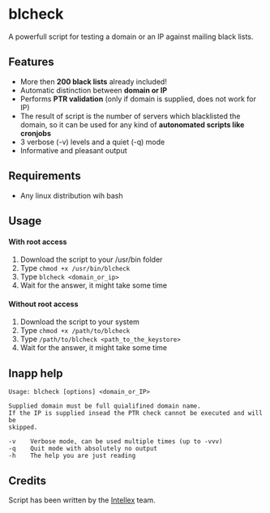 # blcheck

A powerfull script for testing a domain or an IP against mailing black lists.

Features
--------------------

* More then __200 black lists__ already included!
* Automatic distinction between __domain or IP__
* Performs __PTR validation__ (only if domain is supplied, does not work for IP)
* The result of script is the number of servers which blacklisted the domain, so it can be used for any kind of __autonomated scripts like cronjobs__
* 3 verbose (-v) levels and a quiet (-q) mode
* Informative and pleasant output

Requirements
--------------------

* Any linux distribution wih bash


Usage
--------------------

#### With root access
1. Download the script to your /usr/bin folder
2. Type `chmod +x /usr/bin/blcheck`
3. Type `blcheck <domain_or_ip>`
4. Wait for the answer, it might take some time


#### Without root access
1. Download the script to your system
2. Type `chmod +x /path/to/blcheck`
3. Type `/path/to/blcheck <path_to_the_keystore>`
4. Wait for the answer, it might take some time


Inapp help
--------------------
	Usage: blcheck [options] <domain_or_IP>

	Supplied domain must be full quialifined domain name.
	If the IP is supplied insead the PTR check cannot be executed and will be
	skipped.

	-v    Verbose mode, can be used multiple times (up to -vvv)
	-q    Quit mode with absolutely no output
	-h    The help you are just reading


Credits
--------------------
Script has been written by the [Intellex](http://intellex.rs/en) team.
